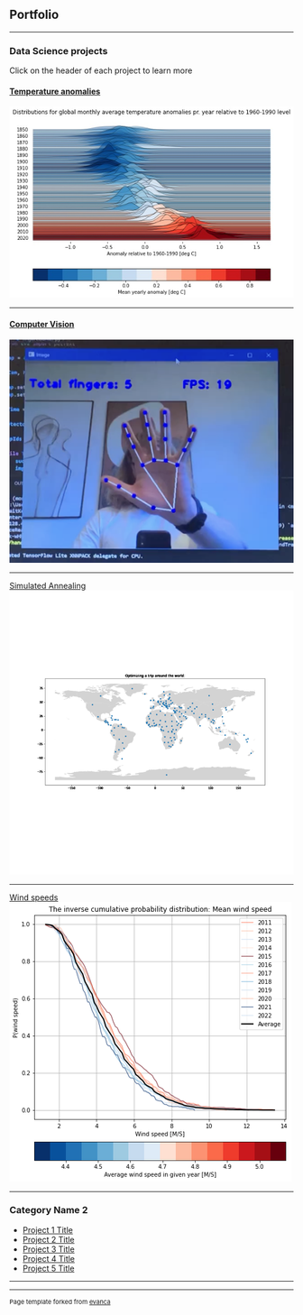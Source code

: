 ## Portfolio

---

### Data Science projects
Click on the header of each project to learn more

#### [Temperature anomalies](/Projects/climate)
<img src="images/climate_plot.jpg?raw=true"/>

---
#### [Computer Vision](/Projects/vision)

<img src="images/fingers.png?raw=true"/>

---
[Simulated Annealing](/Projects/SA)
<img src="images/map.gif?raw=true"/>

---
[Wind speeds](/Projects/wind)
<img src="images/wind.png?raw=true"/>

---

### Category Name 2

- [Project 1 Title](http://example.com/)
- [Project 2 Title](http://example.com/)
- [Project 3 Title](http://example.com/)
- [Project 4 Title](http://example.com/)
- [Project 5 Title](http://example.com/)

---




---
<p style="font-size:11px">Page template forked from <a href="https://github.com/evanca/quick-portfolio">evanca</a></p>
<!-- Remove above link if you don't want to attibute -->
